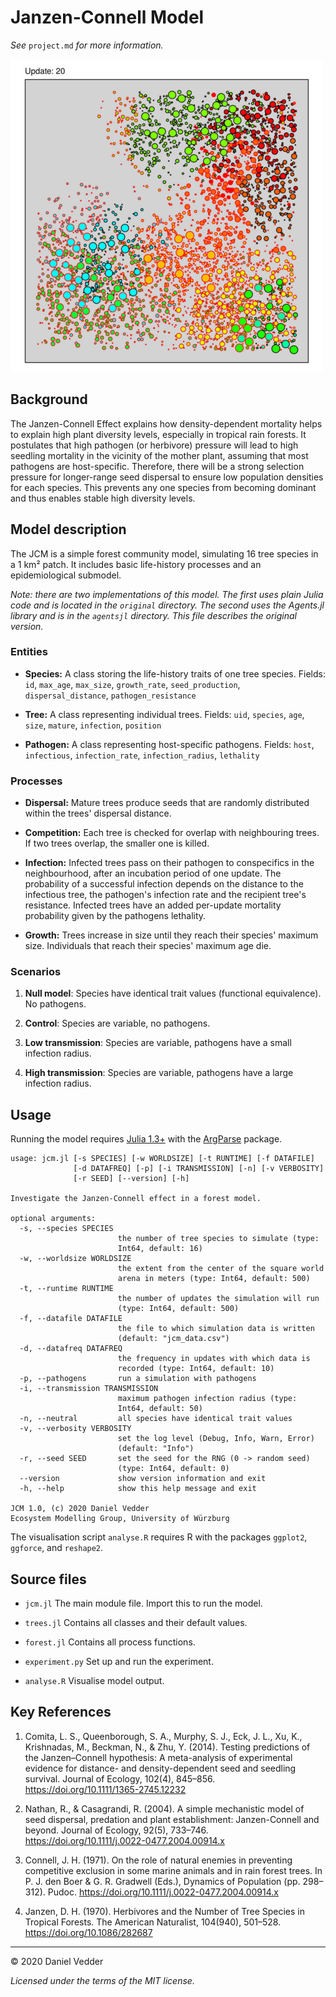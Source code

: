 # Janzen-Connell Model

*See* `project.md` *for more information.*

![A simulated forest after 20 updates](illustration.jpg)

## Background

The Janzen-Connell Effect explains how density-dependent mortality helps to
explain high plant diversity levels, especially in tropical rain forests. It 
postulates that high pathogen (or herbivore) pressure will lead to high seedling 
mortality in the vicinity of the mother plant, assuming that most pathogens are 
host-specific. Therefore, there will be a strong selection pressure for 
longer-range seed dispersal to ensure low population densities for each species. 
This prevents any one species from becoming dominant and thus enables stable high 
diversity levels.

## Model description

The JCM is a simple forest community model, simulating 16 tree species in a 1 km²
patch. It includes basic life-history processes and an epidemiological submodel.

*Note: there are two implementations of this model. The first uses plain Julia code
and is located in the `original` directory. The second uses the Agents.jl library
and is in the `agentsjl` directory. This file describes the original version.*

### Entities

- **Species:** A class storing the life-history traits of one tree species.
  Fields: `id`, `max_age`, `max_size`, `growth_rate`, `seed_production`,
  `dispersal_distance`, `pathogen_resistance`
  
- **Tree:** A class representing individual trees. Fields: `uid`, `species`,
  `age`, `size`, `mature`, `infection`, `position`
  
- **Pathogen:** A class representing host-specific pathogens. Fields:
  `host`, `infectious`, `infection_rate`, `infection_radius`, `lethality`

### Processes

- **Dispersal:** Mature trees produce seeds that are randomly distributed 
within the trees' dispersal distance.

- **Competition:** Each tree is checked for overlap with neighbouring trees. 
If two trees overlap, the smaller one is killed.

- **Infection:** Infected trees pass on their pathogen to conspecifics in the
neighbourhood, after an incubation period of one update. The probability 
of a successful infection depends on the distance to the infectious tree, 
the pathogen's infection rate and the recipient tree's resistance. 
Infected trees have an added per-update mortality probability given 
by the pathogens lethality.

- **Growth:** Trees increase in size until they reach their species' maximum 
size. Individuals that reach their species' maximum age die.

### Scenarios

1. **Null model**: Species have identical trait values (functional equivalence).
   No pathogens.
   
2. **Control**: Species are variable, no pathogens.

3. **Low transmission**: Species are variable, pathogens have a small infection 
  radius.

4. **High transmission**: Species are variable, pathogens have a large infection 
  radius.

## Usage

Running the model requires [Julia 1.3+](https://julialang.org/downloads/) with the
[ArgParse](https://argparsejl.readthedocs.io/en/latest/argparse.html#) package.

```
usage: jcm.jl [-s SPECIES] [-w WORLDSIZE] [-t RUNTIME] [-f DATAFILE]
              [-d DATAFREQ] [-p] [-i TRANSMISSION] [-n] [-v VERBOSITY]
              [-r SEED] [--version] [-h]

Investigate the Janzen-Connell effect in a forest model.

optional arguments:
  -s, --species SPECIES
                        the number of tree species to simulate (type:
                        Int64, default: 16)
  -w, --worldsize WORLDSIZE
                        the extent from the center of the square world
                        arena in meters (type: Int64, default: 500)
  -t, --runtime RUNTIME
                        the number of updates the simulation will run
                        (type: Int64, default: 500)
  -f, --datafile DATAFILE
                        the file to which simulation data is written
                        (default: "jcm_data.csv")
  -d, --datafreq DATAFREQ
                        the frequency in updates with which data is
                        recorded (type: Int64, default: 10)
  -p, --pathogens       run a simulation with pathogens
  -i, --transmission TRANSMISSION
                        maximum pathogen infection radius (type:
                        Int64, default: 50)
  -n, --neutral         all species have identical trait values
  -v, --verbosity VERBOSITY
                        set the log level (Debug, Info, Warn, Error)
                        (default: "Info")
  -r, --seed SEED       set the seed for the RNG (0 -> random seed)
                        (type: Int64, default: 0)
  --version             show version information and exit
  -h, --help            show this help message and exit

JCM 1.0, (c) 2020 Daniel Vedder
Ecosystem Modelling Group, University of Würzburg
```

The visualisation script `analyse.R` requires R with the packages `ggplot2`, 
`ggforce`, and `reshape2`.

## Source files

- `jcm.jl` The main module file. Import this to run the model.

- `trees.jl` Contains all classes and their default values.

- `forest.jl` Contains all process functions.

- `experiment.py` Set up and run the experiment.

- `analyse.R` Visualise model output.

## Key References

1. Comita, L. S., Queenborough, S. A., Murphy, S. J., Eck, J. L., Xu, K., 
Krishnadas, M., Beckman, N., & Zhu, Y. (2014). Testing predictions of the 
Janzen–Connell hypothesis: A meta-analysis of experimental evidence for 
distance- and density-dependent seed and seedling survival. Journal of Ecology, 
102(4), 845–856. https://doi.org/10.1111/1365-2745.12232

2. Nathan, R., & Casagrandi, R. (2004). A simple mechanistic model of seed 
dispersal, predation and plant establishment: Janzen-Connell and beyond. 
Journal of Ecology, 92(5), 733–746. https://doi.org/10.1111/j.0022-0477.2004.00914.x

3. Connell, J. H. (1971). On the role of natural enemies in preventing 
competitive exclusion in some marine animals and in rain forest trees. 
In P. J. den Boer & G. R. Gradwell (Eds.), Dynamics of Population 
(pp. 298–312). Pudoc. https://doi.org/10.1111/j.0022-0477.2004.00914.x

4. Janzen, D. H. (1970). Herbivores and the Number of Tree Species in 
Tropical Forests. The American Naturalist, 104(940), 501–528. 
https://doi.org/10.1086/282687

---
&copy; 2020 Daniel Vedder

*Licensed under the terms of the MIT license.*
